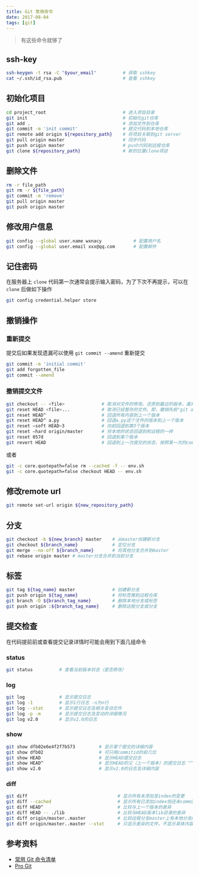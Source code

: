 ```yaml
---
title: Git 常用命令
date: 2017-08-04
tags: [git]
---
```

> 有这些命令就够了

<!-- more -->
<!-- toc -->
## ssh-key
```bash
ssh-keygen -t rsa -C "$your_email"          # 获取 sshkey
cat ~/.ssh/id_rsa.pub                       # 查看 sshkey
```
## 初始化项目
```bash
cd project_root                             # 进入项目目录
git init                                    # 初始化git仓库
git add .                                   # 添加文件到仓库
git commit -m 'init commit'                 # 提交代码到本地仓库
git remote add origin ${repository_path}    # 将项目关联到git server
git pull origin master                      # 同步代码
git push origin master                      # push代码到远程仓库
git clone ${repository_path}                # 新的位置clone项目
```

## 删除文件
```bash
rm -r file_path
git rm -r ${file_path}
git commit -m 'remove'
git pull origin master
git push origin master
```
## 修改用户信息
```bash
git config --global user.name wxnacy            # 配置用户名
git config --global user.email xxx@qq.com       # 配置邮件
```

## 记住密码
在服务器上 `clone` 代码第一次通常会提示输入密码，为了下次不再提示，可以在 `clone` 后做如下操作
```bash
git config credential.helper store
```
## 撤销操作
### 重新提交
提交后如果发现遗漏可以使用 `git commit --amend` 重新提交
```bash
git commit -m 'initial commit'
git add forgotten_file
git commit --amend
```
### 撤销提交文件
```bash
git checkout -- <file>              # 取消对文件的修改。还原到最近的版本，废弃本地做的修改。
git reset HEAD <file>...            # 取消已经暂存的文件。即，撤销先前"git add"的操作
git reset HEAD^                     # 回退所有内容到上一个版本
git reset HEAD^ a.py                # 回退a.py这个文件的版本到上一个版本
git reset –soft HEAD~3              # 向前回退到第3个版本
git reset –hard origin/master       # 将本地的状态回退到和远程的一样
git reset 057d                      # 回退到某个版本
git revert HEAD                     # 回退到上一次提交的状态，按照某一次的commit完全反向的进行一次commit.(代码回滚到上个版本，并提交git)
```
或者
```bash
git -c core.quotepath=false rm --cached -f -- env.sh
git -c core.quotepath=false checkout HEAD -- env.sh
```
## 修改remote url
```bash
git remote set-url origin ${new_repository_path}
```

## 分支

```bash
git checkout -b ${new_branch} master    # 从master创建新分支
git checkout ${branch_name}             # 定位分支
git merge --no-off ${branch_name}       # 将其他分支合并到master
git rebase origin master # master分支合并到当前分支
```

## 标签

```bash
git tag ${tag_name} master              # 创建新分支
git push origin ${tag_name}             # 将标签推到远程仓库
git branch -D ${branch_tag_name}        # 删除本地分支或标签
git push origin :${branch_tag_name}     # 删除远程分支或分支
```

## 提交检查

在代码提前前或查看提交记录详情时可能会用到下面几组命令

### status
```bash
git status          # 查看当前版本状态（是否修改）
```

### log

```bash
git log             # 显示提交日志
git log -1          # 显示1行日志 -n为n行
git log --stat      # 显示提交日志及相关变动文件
git log -p -m       # 显示提交日志及变动的详细情况
git log v2.0        # 显示v2.0的日志
```

### show
```bash
git show dfb02e6e4f2f7b573         # 显示某个提交的详细内容
git show dfb02                     # 可只用commitid的前几位
git show HEAD                      # 显示HEAD提交日志
git show HEAD^                     # 显示HEAD的父（上一个版本）的提交日志 ^^为上两个版本 ^5为上5个版本
git show v2.0                      # 显示v2.0的日志及详细内容
```

### diff
```bash
git diff                                  # 显示所有未添加至index的变更
git diff --cached                         # 显示所有已添加index但还未commit的变更
git diff HEAD^                            # 比较与上一个版本的差异
git diff HEAD -- ./lib                    # 比较与HEAD版本lib目录的差异
git diff origin/master..master            # 比较远程分支master上有本地分支master上没有的
git diff origin/master..master --stat     # 只显示差异的文件，不显示具体内容
```

## 参考资料
- [常用 Git 命令清单](http://www.ruanyifeng.com/blog/2015/12/git-cheat-sheet.html)
- [Pro Git](https://git-scm.com/book/zh/v2)




